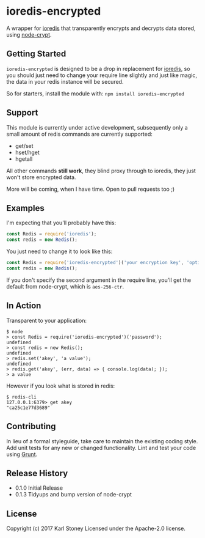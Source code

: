 # ioredis-encrypted
A wrapper for [ioredis](https://github.com/luin/ioredis) that transparently encrypts and decrypts data stored, using [node-crypt](https://github.com/Stono/node-crypt).

## Getting Started
`ioredis-encrypted` is designed to be a drop in replacement for [ioredis](https://github.com/luin/ioredis), so you should just need to change your require line slightly and just like magic, the data in your redis instance will be secured.

So for starters, install the module with: `npm install ioredis-encrypted`

## Support
This module is currently under active development, subsequently only a small amount of redis commands are currently supported:

  - get/set
  - hset/hget
  - hgetall

All other commands __still work__, they blind proxy through to ioredis, they just won't store encrypted data.

More will be coming, when I have time.  Open to pull requests too ;)

## Examples
I'm expecting that you'll probably have this:

```javascript
const Redis = require('ioredis');
const redis = new Redis();
```

You just need to change it to look like this:

```javascript
const Redis = require('ioredis-encrypted')('your encryption key', 'optional algorithm');
const redis = new Redis();
```

If you don't specify the second argument in the require line, you'll get the default from node-crypt, which is `aes-256-ctr`.

## In Action

Transparent to your application:
```
$ node
> const Redis = require('ioredis-encrypted')('password');
undefined
> const redis = new Redis();
undefined
> redis.set('akey', 'a value');
undefined
> redis.get('akey', (err, data) => { console.log(data); });
> a value
```

However if you look what is stored in redis:
```
$ redis-cli
127.0.0.1:6379> get akey
"ca25c1e77d3689"
```

## Contributing
In lieu of a formal styleguide, take care to maintain the existing coding style. Add unit tests for any new or changed functionality. Lint and test your code using [Grunt](http://gruntjs.com/).

## Release History
 - 0.1.0 Initial Release
 - 0.1.3 Tidyups and bump version of node-crypt

## License
Copyright (c) 2017 Karl Stoney
Licensed under the Apache-2.0 license.
